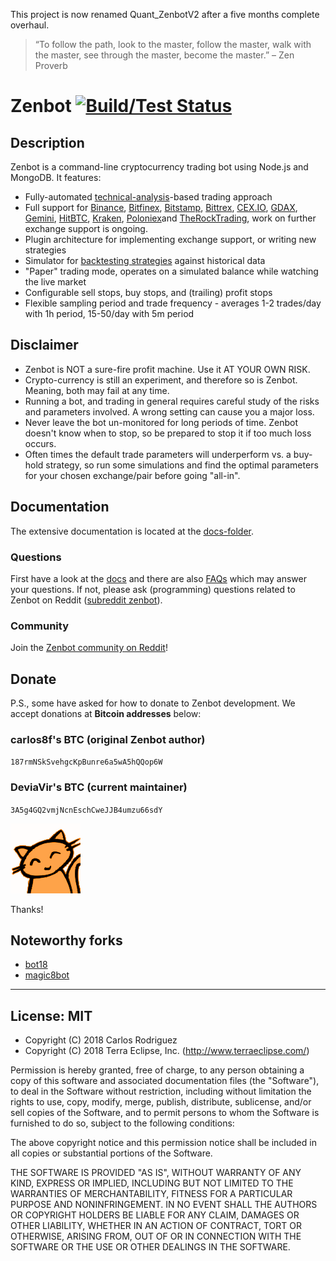 This project is now renamed Quant_ZenbotV2 after a five months complete overhaul.

> “To follow the path, look to the master, follow the master, walk with the master, see through the master, become the master.”
> – Zen Proverb

# Zenbot [![Build/Test Status](https://travis-ci.org/DeviaVir/zenbot.svg?branch=master)](https://travis-ci.org/DeviaVir/zenbot) 

## Description

Zenbot is a command-line cryptocurrency trading bot using Node.js and MongoDB. It features:

- Fully-automated [technical-analysis](https://stockcharts.com/school/doku.php?id=chart_school:technical_indicators:introduction_to_technical_indicators_and_oscillators)-based trading approach
- Full support for [Binance](https://www.binance.com/), [Bitfinex](https://www.bitfinex.com/), [Bitstamp](https://www.bitstamp.net/), [Bittrex](https://bittrex.com/), [CEX.IO](https://cex.io/), [GDAX](https://gdax.com/), [Gemini](https://gemini.com/), [HitBTC](https://hitbtc.com/), [Kraken](https://www.kraken.com/), [Poloniex](https://poloniex.com/)and [TheRockTrading](https://www.therocktrading.com/), work on further exchange support is ongoing.
- Plugin architecture for implementing exchange support, or writing new strategies
- Simulator for [backtesting strategies](https://gist.github.com/carlos8f/b09a734cf626ffb9bb3bcb1ca35f3db4) against historical data
- "Paper" trading mode, operates on a simulated balance while watching the live market
- Configurable sell stops, buy stops, and (trailing) profit stops
- Flexible sampling period and trade frequency - averages 1-2 trades/day with 1h period, 15-50/day with 5m period

## Disclaimer

- Zenbot is NOT a sure-fire profit machine. Use it AT YOUR OWN RISK.
- Crypto-currency is still an experiment, and therefore so is Zenbot. Meaning, both may fail at any time.
- Running a bot, and trading in general requires careful study of the risks and parameters involved. A wrong setting can cause you a major loss.
- Never leave the bot un-monitored for long periods of time. Zenbot doesn't know when to stop, so be prepared to stop it if too much loss occurs.
- Often times the default trade parameters will underperform vs. a buy-hold strategy, so run some simulations and find the optimal parameters for your chosen exchange/pair before going "all-in".

## Documentation

The extensive documentation is located at the [docs-folder](docs/).

### Questions

First have a look at the [docs](docs/) and there are also [FAQs](docs/FAQ.md) which may answer your questions.
If not, please ask (programming) questions related to Zenbot on Reddit ([subreddit zenbot](https://reddit.com/r/zenbot)).

### Community

Join the [Zenbot community on Reddit](https://reddit.com/r/zenbot)!

## Donate

P.S., some have asked for how to donate to Zenbot development. We accept donations at **Bitcoin addresses** below:

### carlos8f's BTC (original Zenbot author)

`187rmNSkSvehgcKpBunre6a5wA5hQQop6W`

### DeviaVir's BTC (current maintainer)

`3A5g4GQ2vmjNcnEschCweJJB4umzu66sdY`

![zenbot logo](assets/zenbot_square.png)

Thanks!

## Noteworthy forks

- [bot18](https://medium.com/@carlos8f_11468/introducing-bot18-the-new-crypto-trading-bot-to-supersede-zenbot-and-unleash-the-zalgo-da8464b41e53)
- [magic8bot](https://github.com/notVitaliy/magic8bot)

- - -

## License: MIT

- Copyright (C) 2018 Carlos Rodriguez
- Copyright (C) 2018 Terra Eclipse, Inc. (http://www.terraeclipse.com/)

Permission is hereby granted, free of charge, to any person obtaining a copy
of this software and associated documentation files (the &quot;Software&quot;), to deal
in the Software without restriction, including without limitation the rights
to use, copy, modify, merge, publish, distribute, sublicense, and/or sell
copies of the Software, and to permit persons to whom the Software is furnished
to do so, subject to the following conditions:

The above copyright notice and this permission notice shall be included in
all copies or substantial portions of the Software.

THE SOFTWARE IS PROVIDED &quot;AS IS&quot;, WITHOUT WARRANTY OF ANY KIND, EXPRESS OR
IMPLIED, INCLUDING BUT NOT LIMITED TO THE WARRANTIES OF MERCHANTABILITY,
FITNESS FOR A PARTICULAR PURPOSE AND NONINFRINGEMENT. IN NO EVENT SHALL THE
AUTHORS OR COPYRIGHT HOLDERS BE LIABLE FOR ANY CLAIM, DAMAGES OR OTHER
LIABILITY, WHETHER IN AN ACTION OF CONTRACT, TORT OR OTHERWISE, ARISING FROM,
OUT OF OR IN CONNECTION WITH THE SOFTWARE OR THE USE OR OTHER DEALINGS IN THE
SOFTWARE.
